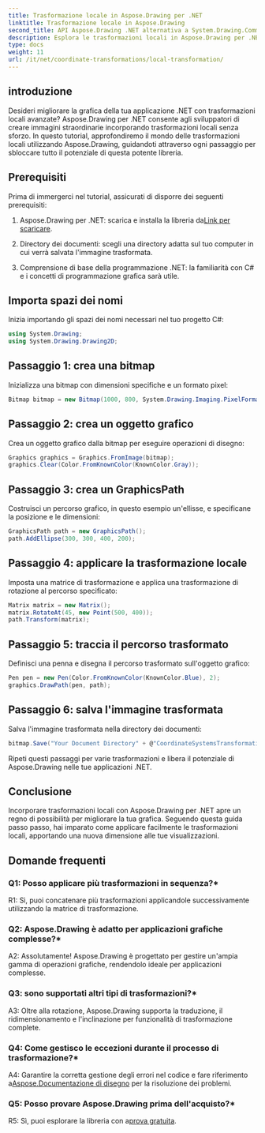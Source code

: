 ```yaml
---
title: Trasformazione locale in Aspose.Drawing per .NET
linktitle: Trasformazione locale in Aspose.Drawing
second_title: API Aspose.Drawing .NET alternativa a System.Drawing.Common
description: Esplora le trasformazioni locali in Aspose.Drawing per .NET. Migliora la grafica con passaggi facili da seguire.
type: docs
weight: 11
url: /it/net/coordinate-transformations/local-transformation/
---
```

## introduzione

Desideri migliorare la grafica della tua applicazione .NET con trasformazioni locali avanzate? Aspose.Drawing per .NET consente agli sviluppatori di creare immagini straordinarie incorporando trasformazioni locali senza sforzo. In questo tutorial, approfondiremo il mondo delle trasformazioni locali utilizzando Aspose.Drawing, guidandoti attraverso ogni passaggio per sbloccare tutto il potenziale di questa potente libreria.

## Prerequisiti

Prima di immergerci nel tutorial, assicurati di disporre dei seguenti prerequisiti:

1.  Aspose.Drawing per .NET: scarica e installa la libreria da[Link per scaricare](https://releases.aspose.com/drawing/net/).

2. Directory dei documenti: scegli una directory adatta sul tuo computer in cui verrà salvata l'immagine trasformata.

3. Comprensione di base della programmazione .NET: la familiarità con C# e i concetti di programmazione grafica sarà utile.

## Importa spazi dei nomi

Inizia importando gli spazi dei nomi necessari nel tuo progetto C#:

```csharp
using System.Drawing;
using System.Drawing.Drawing2D;
```

## Passaggio 1: crea una bitmap

Inizializza una bitmap con dimensioni specifiche e un formato pixel:

```csharp
Bitmap bitmap = new Bitmap(1000, 800, System.Drawing.Imaging.PixelFormat.Format32bppPArgb);
```

## Passaggio 2: crea un oggetto grafico

Crea un oggetto grafico dalla bitmap per eseguire operazioni di disegno:

```csharp
Graphics graphics = Graphics.FromImage(bitmap);
graphics.Clear(Color.FromKnownColor(KnownColor.Gray));
```

## Passaggio 3: crea un GraphicsPath

Costruisci un percorso grafico, in questo esempio un'ellisse, e specificane la posizione e le dimensioni:

```csharp
GraphicsPath path = new GraphicsPath();
path.AddEllipse(300, 300, 400, 200);
```

## Passaggio 4: applicare la trasformazione locale

Imposta una matrice di trasformazione e applica una trasformazione di rotazione al percorso specificato:

```csharp
Matrix matrix = new Matrix();
matrix.RotateAt(45, new Point(500, 400));
path.Transform(matrix);
```

## Passaggio 5: traccia il percorso trasformato

Definisci una penna e disegna il percorso trasformato sull'oggetto grafico:

```csharp
Pen pen = new Pen(Color.FromKnownColor(KnownColor.Blue), 2);
graphics.DrawPath(pen, path);
```

## Passaggio 6: salva l'immagine trasformata

Salva l'immagine trasformata nella directory dei documenti:

```csharp
bitmap.Save("Your Document Directory" + @"CoordinateSystemsTransformations\LocalTransformation_out.png");
```

Ripeti questi passaggi per varie trasformazioni e libera il potenziale di Aspose.Drawing nelle tue applicazioni .NET.

## Conclusione

Incorporare trasformazioni locali con Aspose.Drawing per .NET apre un regno di possibilità per migliorare la tua grafica. Seguendo questa guida passo passo, hai imparato come applicare facilmente le trasformazioni locali, apportando una nuova dimensione alle tue visualizzazioni.


## Domande frequenti

### Q1: Posso applicare più trasformazioni in sequenza?*

R1: Sì, puoi concatenare più trasformazioni applicandole successivamente utilizzando la matrice di trasformazione.

### Q2: Aspose.Drawing è adatto per applicazioni grafiche complesse?*

A2: Assolutamente! Aspose.Drawing è progettato per gestire un'ampia gamma di operazioni grafiche, rendendolo ideale per applicazioni complesse.

### Q3: sono supportati altri tipi di trasformazioni?*

A3: Oltre alla rotazione, Aspose.Drawing supporta la traduzione, il ridimensionamento e l'inclinazione per funzionalità di trasformazione complete.

### Q4: Come gestisco le eccezioni durante il processo di trasformazione?*

 A4: Garantire la corretta gestione degli errori nel codice e fare riferimento a[Aspose.Documentazione di disegno](https://reference.aspose.com/drawing/net/) per la risoluzione dei problemi.

### Q5: Posso provare Aspose.Drawing prima dell'acquisto?*

 R5: Sì, puoi esplorare la libreria con a[prova gratuita](https://releases.aspose.com/).